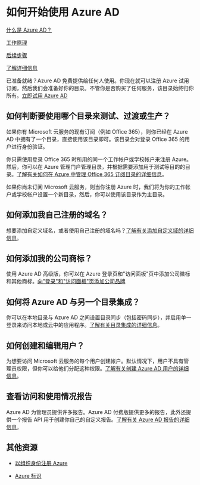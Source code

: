 <properties 
	pageTitle="如何开始使用 Azure AD" 
	description="介绍如何注册 Azure，以及尝试使用 Azure AD 之前所要完成的最先几个步骤。" 
	services="active-directory" 
	documentationCenter="" 
	authors="curtand" 
	manager="terrylan" 
	editor=""/>

<tags 
wacn.date="05/15/2015"
	ms.service="active-directory" 
	ms.workload="identity" 
	ms.tgt_pltfrm="na" 
	ms.devlang="na" 
	ms.topic="hero-article" 
	ms.date="04/20/2015" 
	ms.author="curtand"/>

# 如何开始使用 Azure AD

[什么是 Azure AD？](/documentation/articles/active-directory-whatis)

[工作原理](/documentation/articles/active-directory-works)

[后续步骤](/documentation/articles/active-directory-next-steps)

[了解详细信息](/documentation/articles/active-directory-learn-map)


已准备就绪？Azure AD 免费提供给任何人使用。你现在就可以注册 Azure 试用订阅，然后我们会准备好你的目录。不管你是否购买了任何服务，该目录始终归你所有。[立即试用 Azure AD](/home/features/identity/) 

## 如何判断要使用哪个目录来测试、过渡或生产？

如果你有 Microsoft 云服务的现有订阅（例如 Office 365），则你已经在 Azure AD 中拥有了一个目录，直接使用该目录即可。该目录会对登录 Office 365 的用户进行身份验证。
 
你只需使用登录 Office 365 时所用的同一个工作帐户或学校帐户来注册 Azure。然后，你可以在 Azure 管理门户管理目录，并根据需要添加用于测试等目的的目录。[了解有关如何在 Azure 中管理 Office 365 订阅目录的详细信息](https://msdn.microsoft.com/zh-CN/library/azure/dn629580.aspx)。

如果你尚未订阅 Microsoft 云服务，则当你注册 Azure 时，我们将为你的工作帐户或学校帐户设置一个新目录，然后，你可以使用该目录作为主目录。 


## 如何添加我自己注册的域名？

想要添加自定义域名，或者使用自己注册的域名吗？[了解有关添加自定义域的详细信息](https://msdn.microsoft.com/zh-CN/library/azure/dn532272.aspx)。

## 如何添加我的公司商标？

使用 Azure AD 高级版，你可以在 Azure 登录页和"访问面板"页中添加公司徽标和其他商标。[向"登录"和"访问面板"页添加公司品牌](https://msdn.microsoft.com/zh-CN/library/azure/dn532270.aspx)

## 如何将 Azure AD 与另一个目录集成？

你可以在本地目录与 Azure AD 之间设置目录同步（包括密码同步），并启用单一登录来访问本地或云中的应用程序。[了解有关目录集成的详细信息](https://technet.microsoft.com/zh-CN/library/jj573653.aspx)。 

## 如何创建和编辑用户？

为想要访问 Microsoft 云服务的每个用户创建帐户。默认情况下，用户不具有管理员权限，但你可以给他们分配这种权限。[了解有关创建 Azure AD 用户的详细信息](https://msdn.microsoft.com/zh-CN/library/azure/hh967632.aspx)。

## 查看访问和使用情况报告

Azure AD 为管理员提供许多报告。Azure AD 付费版提供更多的报告，此外还提供一个报告 API 用于创建你自己的自定义报告。[了解有关 Azure AD 报告的详细信息](https://msdn.microsoft.com/zh-CN/library/azure/dn283934.aspx)。

## 其他资源

* [以组织身份注册 Azure](/documentation/articles/sign-up-organization)

* [Azure 标识](/documentation/articles/fundamentals-identity)


<!--HONumber=53-->